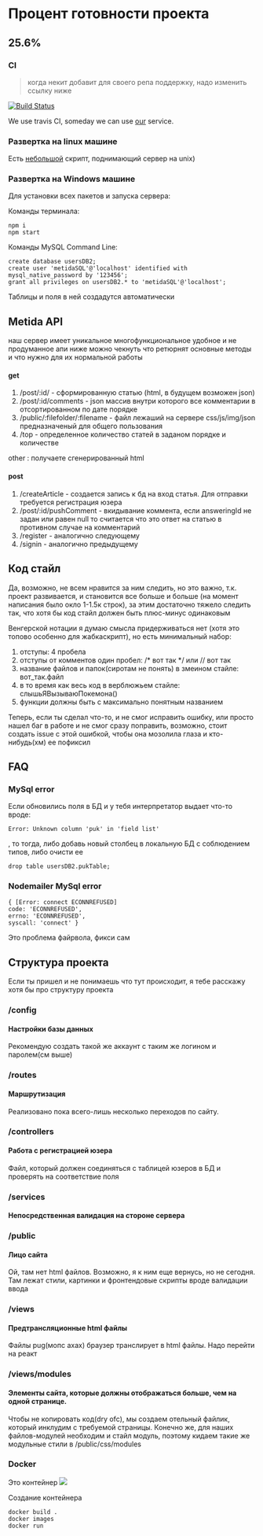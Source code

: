 # Процент готовности проекта

## 25.6%

### CI

>когда некит добавит для своего репа поддержку, надо изменить ссылку ниже

[![Build Status](https://travis-ci.com/Sapfir0/metida.svg?branch=master)](https://travis-ci.com/Sapfir0/metida)

We use travis CI, someday we can use [our](https://github.com/Sapfir0/pyCI) service.


### Развертка на linux машине

Есть [небольшой](https://github.com/Sapfir0/scriptForOurLife/tree/master/deploymentMetida) скрипт, поднимающий сервер на unix)

### Развертка на Windows машине

Для установки всех пакетов и запуска сервера:

Команды терминала:

    npm i
    npm start

Команды MySQL Command Line:

    create database usersDB2; 
    create user 'metidaSQL'@'localhost' identified with mysql_native_password by '123456';
    grant all privileges on usersDB2.* to 'metidaSQL'@'localhost';

Таблицы и поля в ней создадутся автоматически

## Metida API

наш сервер имеет уникальное многофункциональное удобное и не продуманное апи ниже можно чекнуть что ретюрнят основные методы и что нужно для их нормальной работы
#### get
1.  /post/:id/ - сформированную статью (html, в будущем возможен json)
1.  /post/:id/comments - json массив внутри которого все комментарии в отсортированном по дате порядке
1. /public/:filefolder/:filename - файл лежаший на сервере css/js/img/json предназначеный для общего пользования
1. /top - определенное количество статей в заданом порядке и количестве

other : получаете сгенерированный html

#### post 
1. /createArticle - создается запись к бд на вход статья. Для отправки требуется регистрация юзера
1. /post/:id/pushComment - вкидывание коммента, если answeringId не задан или равен null то считается что это ответ на статью в противном случае на комментарий
1. /register - аналогично следующему
1. /signin - аналогично предыдущему

## Код стайл

<p> Да, возможно, не всем нравится за ним следить, но это важно, т.к. проект развивается, и становится все больше и больше (на момент написания было окло 1-1.5к строк), за этим достаточно тяжело следить так, что хотя бы код стайл должен быть плюс-минус одинаковым
<p> Венгерской нотации я думаю смысла придерживаться нет (хотя это топово особенно для жабкаскрипт), но есть минимальный набор:

1. отступы: 4 пробела
1. отступы от комментов один пробел: /* вот так */ или // вот так 
2. название файлов и папок(сиротам не понять) в змеином стайле: вот_так.файл
3. в то время как весь код в верблюжьем стайле: слышьЯВызываюПокемона()
4. функции должны быть с максимально понятным названием 


Теперь, если ты сделал что-то, и не смог исправить ошибку, или просто нашел баг в работе и не смог сразу поправить, возможно, стоит создать issue с этой ошибкой, чтобы она мозолила глаза и кто-нибудь(хм) ее пофиксил

## FAQ

### MySql error

Если обновились поля в БД и у тебя интерпретатор выдает что-то вроде:

    Error: Unknown column 'puk' in 'field list'

, то тогда, либо добавь новый столбец в локальную БД с соблюдением типов, либо очисти ее
    
    drop table usersDB2.pukTable;  

### Nodemailer MySql error

    { [Error: connect ECONNREFUSED]
    code: 'ECONNREFUSED',
    errno: 'ECONNREFUSED',
    syscall: 'connect' }

Это проблема файрвола, фикси сам



## Структура проекта

Если ты пришел и не понимаешь что тут происходит, я тебе расскажу хотя бы про структуру проекта

### /config

#### Настройки базы данных

Рекомендую создать такой же аккаунт с таким же логином и паролем(см выше)

### /routes

#### Маршрутизация

Реализовано пока всего-лишь несколько переходов по сайту.

### /controllers

#### Работа с регистрацией юзера

Файл, который должен соединяться с таблицей юзеров в БД и проверять на соответствие поля

### /services

#### Непосредственная валидация на стороне сервера

### /public

#### Лицо сайта

Ой, там нет html файлов. Возможно, я к ним еще вернусь, но не сегодня. Там лежат стили, картинки и фронтендовые скрипты вроде валидации ввода

### /views

#### Предтрансляционные html файлы

Файлы pug(мопс ахах) браузер транслирует в html файлы. Надо перейти на реакт

### /views/modules

#### Элементы сайта, которые должны отображаться больше, чем на одной странице.

Чтобы не копировать код(dry ofc), мы создаем отельный файлик, который инклудим с требуемой страницы. Конечно же, для наших файлов-модулей необходим и стайл модуль, поэтому кидаем такие же модульные стили в /public/css/modules

### Docker

Это контейнер ![](https://im0-tub-ru.yandex.net/i?id=9c8143a2c07d5d1b78dbad9b2567a6ae-l&n=13)

Создание контейнера

    docker build .
    docker images
    docker run  
